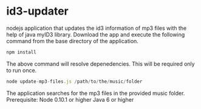 id3-updater
===========

nodejs application that updates the id3 information of mp3 files with the help of java myID3 library.
Download the app and execute the following command from the base directory of the application.
```js
npm install
```
The above command will resolve depenedencies. This will be required only to run once.
```js
node update-mp3-files.js /path/to/the/music/folder
```
The application searches for the mp3 files in the provided music folder.
Prerequisite:
Node 0.10.1 or higher
Java 6 or higher
